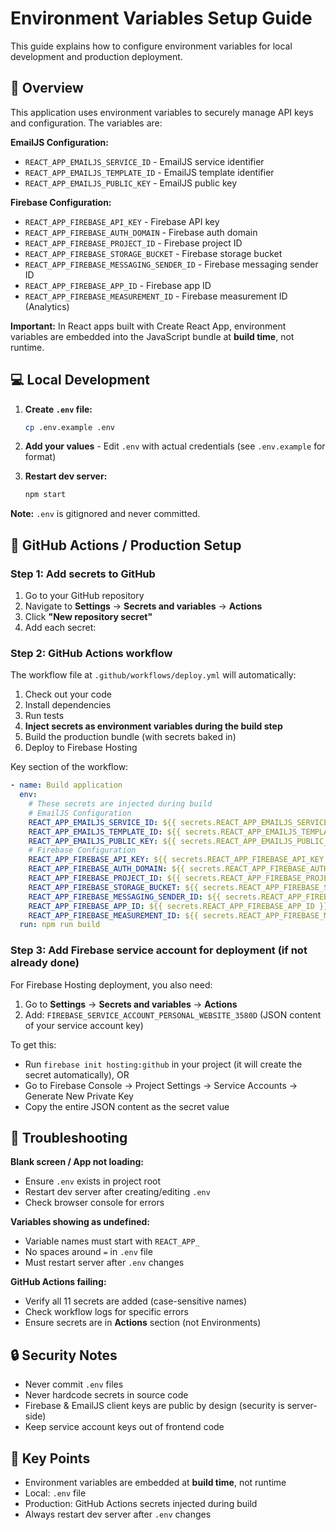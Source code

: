 # Environment Variables Setup Guide

This guide explains how to configure environment variables for local development and production deployment.

## 🔐 Overview

This application uses environment variables to securely manage API keys and configuration. The variables are:

**EmailJS Configuration:**

- `REACT_APP_EMAILJS_SERVICE_ID` - EmailJS service identifier
- `REACT_APP_EMAILJS_TEMPLATE_ID` - EmailJS template identifier
- `REACT_APP_EMAILJS_PUBLIC_KEY` - EmailJS public key

**Firebase Configuration:**

- `REACT_APP_FIREBASE_API_KEY` - Firebase API key
- `REACT_APP_FIREBASE_AUTH_DOMAIN` - Firebase auth domain
- `REACT_APP_FIREBASE_PROJECT_ID` - Firebase project ID
- `REACT_APP_FIREBASE_STORAGE_BUCKET` - Firebase storage bucket
- `REACT_APP_FIREBASE_MESSAGING_SENDER_ID` - Firebase messaging sender ID
- `REACT_APP_FIREBASE_APP_ID` - Firebase app ID
- `REACT_APP_FIREBASE_MEASUREMENT_ID` - Firebase measurement ID (Analytics)

**Important:** In React apps built with Create React App, environment variables are embedded into the JavaScript bundle at **build time**, not runtime.

## 💻 Local Development

1. **Create `.env` file:**

   ```bash
   cp .env.example .env
   ```

2. **Add your values** - Edit `.env` with actual credentials (see `.env.example` for format)

3. **Restart dev server:**

   ```bash
   npm start
   ```

**Note:** `.env` is gitignored and never committed.

## 🚀 GitHub Actions / Production Setup

### Step 1: Add secrets to GitHub

1. Go to your GitHub repository
2. Navigate to **Settings** → **Secrets and variables** → **Actions**
3. Click **"New repository secret"**
4. Add each secret:

### Step 2: GitHub Actions workflow

The workflow file at `.github/workflows/deploy.yml` will automatically:

1. Check out your code
2. Install dependencies
3. Run tests
4. **Inject secrets as environment variables during the build step**
5. Build the production bundle (with secrets baked in)
6. Deploy to Firebase Hosting

Key section of the workflow:

```yaml
- name: Build application
  env:
    # These secrets are injected during build
    # EmailJS Configuration
    REACT_APP_EMAILJS_SERVICE_ID: ${{ secrets.REACT_APP_EMAILJS_SERVICE_ID }}
    REACT_APP_EMAILJS_TEMPLATE_ID: ${{ secrets.REACT_APP_EMAILJS_TEMPLATE_ID }}
    REACT_APP_EMAILJS_PUBLIC_KEY: ${{ secrets.REACT_APP_EMAILJS_PUBLIC_KEY }}
    # Firebase Configuration
    REACT_APP_FIREBASE_API_KEY: ${{ secrets.REACT_APP_FIREBASE_API_KEY }}
    REACT_APP_FIREBASE_AUTH_DOMAIN: ${{ secrets.REACT_APP_FIREBASE_AUTH_DOMAIN }}
    REACT_APP_FIREBASE_PROJECT_ID: ${{ secrets.REACT_APP_FIREBASE_PROJECT_ID }}
    REACT_APP_FIREBASE_STORAGE_BUCKET: ${{ secrets.REACT_APP_FIREBASE_STORAGE_BUCKET }}
    REACT_APP_FIREBASE_MESSAGING_SENDER_ID: ${{ secrets.REACT_APP_FIREBASE_MESSAGING_SENDER_ID }}
    REACT_APP_FIREBASE_APP_ID: ${{ secrets.REACT_APP_FIREBASE_APP_ID }}
    REACT_APP_FIREBASE_MEASUREMENT_ID: ${{ secrets.REACT_APP_FIREBASE_MEASUREMENT_ID }}
  run: npm run build
```

### Step 3: Add Firebase service account for deployment (if not already done)

For Firebase Hosting deployment, you also need:

1. Go to **Settings** → **Secrets and variables** → **Actions**
2. Add: `FIREBASE_SERVICE_ACCOUNT_PERSONAL_WEBSITE_3580D` (JSON content of your service account key)

To get this:

- Run `firebase init hosting:github` in your project (it will create the secret automatically), OR
- Go to Firebase Console → Project Settings → Service Accounts → Generate New Private Key
- Copy the entire JSON content as the secret value

## 🐛 Troubleshooting

**Blank screen / App not loading:**

- Ensure `.env` exists in project root
- Restart dev server after creating/editing `.env`
- Check browser console for errors

**Variables showing as undefined:**

- Variable names must start with `REACT_APP_`
- No spaces around `=` in `.env` file
- Must restart server after `.env` changes

**GitHub Actions failing:**

- Verify all 11 secrets are added (case-sensitive names)
- Check workflow logs for specific errors
- Ensure secrets are in **Actions** section (not Environments)

## 🔒 Security Notes

- Never commit `.env` files
- Never hardcode secrets in source code
- Firebase & EmailJS client keys are public by design (security is server-side)
- Keep service account keys out of frontend code

## 📝 Key Points

- Environment variables are embedded at **build time**, not runtime
- Local: `.env` file
- Production: GitHub Actions secrets injected during build
- Always restart dev server after `.env` changes
